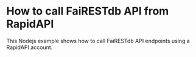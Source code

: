 # How to call FaiRESTdb API from RapidAPI
This Nodejs example shows how to call FaiRESTdb API endpoints using a RapidAPI account. 
